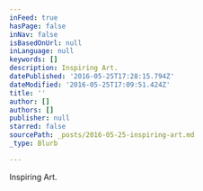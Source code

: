 ```yaml
---
inFeed: true
hasPage: false
inNav: false
isBasedOnUrl: null
inLanguage: null
keywords: []
description: Inspiring Art.
datePublished: '2016-05-25T17:28:15.794Z'
dateModified: '2016-05-25T17:09:51.424Z'
title: ''
author: []
authors: []
publisher: null
starred: false
sourcePath: _posts/2016-05-25-inspiring-art.md
_type: Blurb

---
```

Inspiring Art.